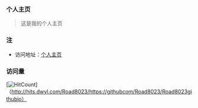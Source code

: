 ### 个人主页

> 这是我的个人主页

### 注

- 访问地址：[个人主页](https://road8023.github.io/)

### 访问量

[![HitCount](https://hits.dwyl.com/Road8023/https://githubcom/Road8023/Road8023githubio.svg?style=flat-square&show=unique)]（http://hits.dwyl.com/Road8023/https://githubcom/Road8023/Road8023githubio）
